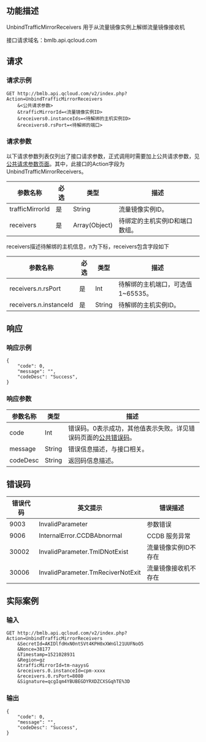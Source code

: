 ## 功能描述

UnbindTrafficMirrorReceivers 用于从流量镜像实例上解绑流量镜像接收机

接口请求域名：bmlb.api.qcloud.com

## 请求
### 请求示例

```
GET http://bmlb.api.qcloud.com/v2/index.php?Action=UnbindTrafficMirrorReceivers
	&<公共请求参数>
	&trafficMirrorId=<流量镜像实例ID>
	&receivers0.instanceIds=<待解绑的主机实例ID>
	&receivers0.rsPort=<待解绑的端口>
```

### 请求参数

以下请求参数列表仅列出了接口请求参数，正式调用时需要加上公共请求参数，见[公共请求参数页面](/document/product/386/6718)。其中，此接口的Action字段为 UnbindTrafficMirrorReceivers。

| 参数名称            | 必选   | 类型            | 描述               |
| --------------- | ---- | ------------- | ---------------- |
| trafficMirrorId | 是    | String        | 流量镜像实例ID。        |
| receivers       | 是    | Array(Object) | 待绑定的主机实例ID和端口数组。 |

receivers描述待解绑的主机信息，n为下标，receivers包含字段如下

| 参数名称                   | 必选   | 类型     | 描述                   |
| ---------------------- | ---- | ------ | -------------------- |
| receivers.n.rsPort     | 是    | Int    | 待解绑的主机端口，可选值1~65535。 |
| receivers.n.instanceId | 是    | String | 待解绑的主机实例ID。          |

## 响应

### 响应示例

```
{
    "code": 0,
    "message": "",
    "codeDesc": "Success",
}
```

### 响应参数

| 参数名称     | 类型     | 描述                                       |
| -------- | ------ | ---------------------------------------- |
| code     | Int    | 错误码。0表示成功，其他值表示失败。详见错误码页面的[公共错误码](/document/product/386/6725)。 |
| message  | String | 错误信息描述，与接口相关。                            |
| codeDesc | String | 返回码信息描述。                                 |


## 错误码

| 错误代码  | 英文提示                              | 错误描述        |
| ----- | --------------------------------- | ----------- |
| 9003  | InvalidParameter                  | 参数错误        |
| 9006  | InternalError.CCDBAbnormal        | CCDB 服务异常   |
| 30002 | InvalidParameter.TmIDNotExist     | 流量镜像实例ID不存在 |
| 30006 | InvalidParameter.TmReciverNotExit | 流量镜像接收机不存在  |


## 实际案例

### 输入

```
GET http://bmlb.api.qcloud.com/v2/index.php?Action=UnbindTrafficMirrorReceivers
	&SecretId=AKIDlfdHxN0ntSVt4KPH0xXWnGl21UUFNoO5
	&Nonce=38177
	&Timestamp=1521028931
	&Region=gz
	&trafficMirrorId=tm-nayysG
	&receivers.0.instanceId=cpm-xxxx
	&receivers.0.rsPort=8080
	&Signature=qcgIqm4YBUBEGDYRXDZCXSGqhTE%3D
```

### 输出

```
{
    "code": 0,
    "message": "",
    "codeDesc": "Success",
}
```